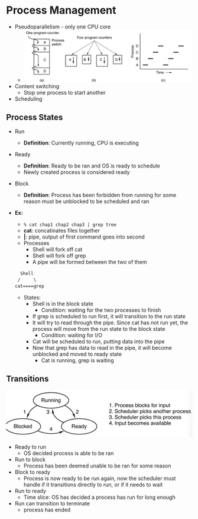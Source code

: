 # Process Management

- Pseudoparallelism - only one CPU core
  - ![example](img/pseudoparal.png)
- Content switching
  - Stop one process to start another
- Scheduling

## Process States

- Run
  - **Definition**: Currently running, CPU is executing
- Ready
  - **Definition**: Ready to be ran and OS is ready to schedule
  - Newly created process is considered ready
- Block
  - **Definition**: Process has been forbidden from running for some reason must be unblocked to be scheduled and ran
- **Ex:**
  - `% cat chap1 chap2 chap3 | grep tree`
  - **cat**: concatinates files together
  - **|**: pipe, output of first command goes into second
  - Processes
    - Shell will fork off cat
    - Shell will fork off grep
    - A pipe will be formed between the two of them

  ``` txt
    Shell
   /     \
  cat====grep
  ```

  - States:
    - Shell is in the block state
      - Condition: waiting for the two processes to finish
    - If grep is scheduled to run first, it will transition to the run state
    - It will try to read through the pipe. Since cat has not run yet, the process will move from the run state to the block state
      - Condition: waiting for I/O
    - Cat will be scheduled to run, putting data into the pipe
    - Now that grep has data to read in the pipe, it will become unblocked and moved to ready state
      - Cat is running, grep is waiting
  
## Transitions

![Visual example](img/states.png)

- Ready to run
  - OS decided process is able to be ran
- Run to block
  - Process has been deemed unable to be ran for some reason
- Block to ready
  - Process is now ready to be run again, now the scheduler must handle if it transitions directly to run, or if it needs to wait
- Run to ready
  - Time slice: OS has decided a process has run for long enough
- Run can transition to terminate
  - process has ended
